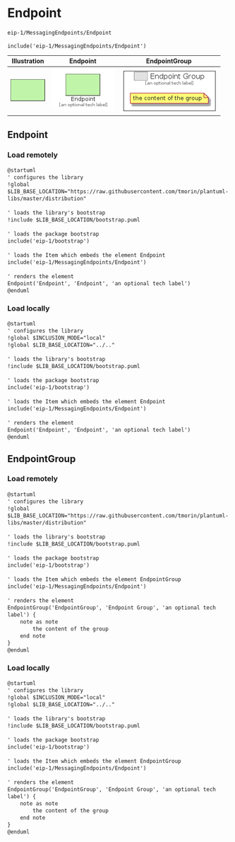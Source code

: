 # Endpoint


```text
eip-1/MessagingEndpoints/Endpoint
```

```text
include('eip-1/MessagingEndpoints/Endpoint')
```



| Illustration | Endpoint | EndpointGroup |
| :---: | :---: | :---: |
| ![illustration for Illustration](../../eip-1/MessagingEndpoints/Endpoint.png) | ![illustration for Endpoint](../../eip-1/MessagingEndpoints/Endpoint.Local.png) | ![illustration for EndpointGroup](../../eip-1/MessagingEndpoints/EndpointGroup.Local.png) |




## Endpoint

### Load remotely
```plantuml
@startuml
' configures the library
!global $LIB_BASE_LOCATION="https://raw.githubusercontent.com/tmorin/plantuml-libs/master/distribution"

' loads the library's bootstrap
!include $LIB_BASE_LOCATION/bootstrap.puml

' loads the package bootstrap
include('eip-1/bootstrap')

' loads the Item which embeds the element Endpoint
include('eip-1/MessagingEndpoints/Endpoint')

' renders the element
Endpoint('Endpoint', 'Endpoint', 'an optional tech label')
@enduml
```

### Load locally
```plantuml
@startuml
' configures the library
!global $INCLUSION_MODE="local"
!global $LIB_BASE_LOCATION="../.."

' loads the library's bootstrap
!include $LIB_BASE_LOCATION/bootstrap.puml

' loads the package bootstrap
include('eip-1/bootstrap')

' loads the Item which embeds the element Endpoint
include('eip-1/MessagingEndpoints/Endpoint')

' renders the element
Endpoint('Endpoint', 'Endpoint', 'an optional tech label')
@enduml
```

## EndpointGroup

### Load remotely
```plantuml
@startuml
' configures the library
!global $LIB_BASE_LOCATION="https://raw.githubusercontent.com/tmorin/plantuml-libs/master/distribution"

' loads the library's bootstrap
!include $LIB_BASE_LOCATION/bootstrap.puml

' loads the package bootstrap
include('eip-1/bootstrap')

' loads the Item which embeds the element EndpointGroup
include('eip-1/MessagingEndpoints/Endpoint')

' renders the element
EndpointGroup('EndpointGroup', 'Endpoint Group', 'an optional tech label') {
    note as note
        the content of the group
    end note
}
@enduml
```

### Load locally
```plantuml
@startuml
' configures the library
!global $INCLUSION_MODE="local"
!global $LIB_BASE_LOCATION="../.."

' loads the library's bootstrap
!include $LIB_BASE_LOCATION/bootstrap.puml

' loads the package bootstrap
include('eip-1/bootstrap')

' loads the Item which embeds the element EndpointGroup
include('eip-1/MessagingEndpoints/Endpoint')

' renders the element
EndpointGroup('EndpointGroup', 'Endpoint Group', 'an optional tech label') {
    note as note
        the content of the group
    end note
}
@enduml
```

